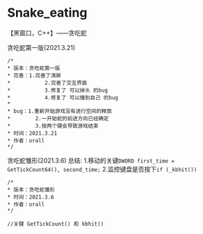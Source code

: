# Snake_eating
【黑窗口，C++】——贪吃蛇

贪吃蛇第一版(2021.3.21)
```
/*
* 版本：贪吃蛇第一版
* 完善：1.完善了清屏
*		    2.完善了交互界面
*		    3.修复了 可以掉头 的bug
*		    4.修复了 可以撞到自己 的bug
* 
* bug：1.重新开始游戏没有进行空间的释放
*	     2.一开始蛇的前进方向已经确定
*	     3.按两个键会导致游戏结束
* 时间：2021.3.21
* 作者：orall
*/
```

贪吃蛇雏形(2021.3.6)
总结:
1.移动的关键```DWORD first_time = GetTickCount64(), second_time;```
2.监控键盘是否按下```if (_kbhit()) ```
```
/*
* 版本：贪吃蛇雏形
* 时间：2021.3.6
* 作者：orall
*/

//关键 GetTickCount() 和 kbhit()
```
